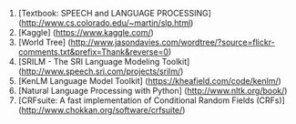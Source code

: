 
1. [Textbook: SPEECH and LANGUAGE PROCESSING] (http://www.cs.colorado.edu/~martin/slp.html)
2. [Kaggle] (https://www.kaggle.com/)
2. [World Tree] (http://www.jasondavies.com/wordtree/?source=flickr-comments.txt&prefix=Thank&reverse=0)
3. [SRILM - The SRI Language Modeling Toolkit] (http://www.speech.sri.com/projects/srilm/)
4. [KenLM Language Model Toolkit] (https://kheafield.com/code/kenlm/)
5. [Natural Language Processing with Python] (http://www.nltk.org/book/)
6. [CRFsuite: A fast implementation of Conditional Random Fields (CRFs)] (http://www.chokkan.org/software/crfsuite/)
